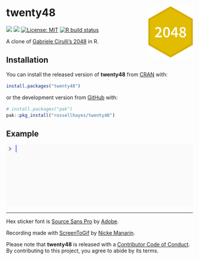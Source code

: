 
<!-- README.md is generated from README.Rmd. Please edit that file -->

# twenty48 <img src="man/figures/logo.png?raw=TRUE" align="right" height="138" />

<!-- badges: start -->

[![](https://www.r-pkg.org/badges/version/twenty48?color=brightgreen)](https://cran.r-project.org/package=twenty48)
[![](https://img.shields.io/badge/lifecycle-experimental-orange.svg)](https://lifecycle.r-lib.org/articles/stages.html#experimental)
[![License:
MIT](https://img.shields.io/badge/license-MIT-blueviolet.svg)](https://cran.r-project.org/web/licenses/MIT)
[![R build
status](https://github.com/rossellhayes/twenty48/workflows/R-CMD-check/badge.svg)](https://github.com/rossellhayes/twenty48/actions)

<!-- badges: end -->

A clone of [Gabriele Cirulli’s
2048](https://github.com/gabrielecirulli/2048) in R.

## Installation

You can install the released version of **twenty48** from
[CRAN](https://cran.r-project.org/package=twenty48) with:

``` r
install.packages("twenty48")
```

or the development version from
[GitHub](https://github.com/rossellhayes/twenty48) with:

``` r
# install.packages("pak")
pak::pkg_install("rossellhayes/twenty48")
```

## Example

![Gameplay recording](man/figures/recording_dynamic.gif)

------------------------------------------------------------------------

Hex sticker font is [Source Sans
Pro](https://github.com/adobe-fonts/source-sans-pro) by
[Adobe](https://www.adobe.com).

Recording made with
[ScreenToGif](https://github.com/NickeManarin/ScreenToGif/) by [Nicke
Manarin](https://github.com/NickeManarin).

Please note that **twenty48** is released with a [Contributor Code of
Conduct](https://contributor-covenant.org/version/2/0/CODE_OF_CONDUCT.html).
By contributing to this project, you agree to abide by its terms.
